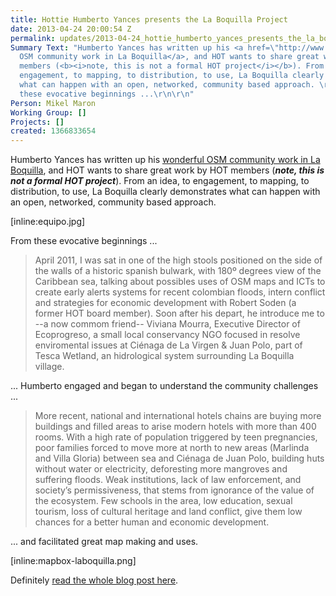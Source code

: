 ```yaml
---
title: Hottie Humberto Yances presents the La Boquilla Project
date: 2013-04-24 20:00:54 Z
permalink: updates/2013-04-24_hottie_humberto_yances_presents_the_la_boquilla_project
Summary Text: "Humberto Yances has written up his <a href=\"http://www.openstreetmap.org/user/Humberto_Yances/diary/19065\">wonderful
  OSM community work in La Boquilla</a>, and HOT wants to share great work by HOT
  members (<b><i>note, this is not a formal HOT project</i></b>). From an idea, to
  engagement, to mapping, to distribution, to use, La Boquilla clearly demonstrates
  what can happen with an open, networked, community based approach. \r\n\r\n[inline:equipo.jpg]\r\n\r\nFrom
  these evocative beginnings ...\r\n\r\n"
Person: Mikel Maron
Working Group: []
Projects: []
created: 1366833654
---
```


Humberto Yances has written up his <a href="http://www.openstreetmap.org/user/Humberto_Yances/diary/19065">wonderful OSM community work in La Boquilla</a>, and HOT wants to share great work by HOT members (<b><i>note, this is not a formal HOT project</i></b>). From an idea, to engagement, to mapping, to distribution, to use, La Boquilla clearly demonstrates what can happen with an open, networked, community based approach. 

[inline:equipo.jpg]

From these evocative beginnings ...

<blockquote>April 2011, I was sat in one of the high stools positioned on the side of the walls of a historic spanish bulwark, with 180º degrees view of the Caribbean sea, talking about possibles uses of OSM maps and ICTs to create early alerts systems for recent colombian floods, intern conflict and strategies for economic development with Robert Soden (a former HOT board member). Soon after his depart, he introduce me to --a now commom friend-- Viviana Mourra, Executive Director of Ecoprogreso, a small local conservancy NGO focused in resolve enviromental issues at Ciénaga de La Virgen & Juan Polo, part of Tesca Wetland, an hidrological system surrounding La Boquilla village.</blockquote>

... Humberto engaged and began to understand the community challenges ...

<blockquote>More recent, national and international hotels chains are buying more buildings and filled areas to arise modern hotels with more than 400 rooms. With a high rate of population triggered by teen pregnancies, poor families forced to move more at north to new areas (Marlinda and Villa Gloria) between sea and Ciénaga de Juan Polo, building huts without water or electricity, deforesting more mangroves and suffering floods. Weak institutions, lack of law enforcement, and society’s permissiveness, that stems from ignorance of the value of the ecosystem. Few schools in the area, low education, sexual tourism, loss of cultural heritage and land conflict, give them low chances for a better human and economic development.</blockquote>

... and facilitated great map making and uses.

 [inline:mapbox-laboquilla.png]

Definitely <a href="http://www.openstreetmap.org/user/Humberto_Yances/diary/19065">read the whole blog post here</a>.
